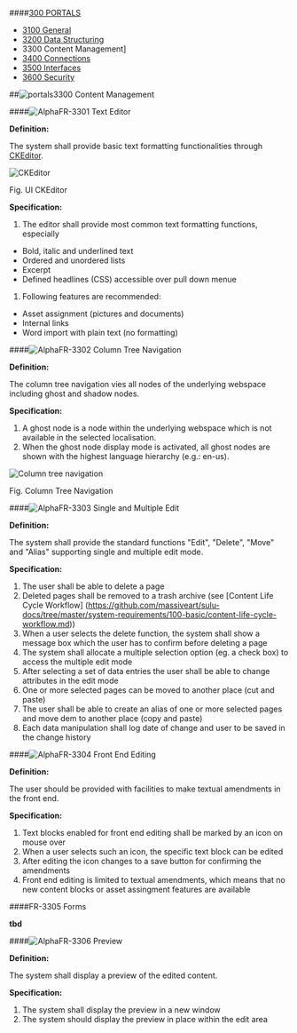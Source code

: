 ####[300 PORTALS](https://github.com/massiveart/sulu-docs/tree/master/system-requirements/300-portals "300 PORTALS")

* [3100 General](https://github.com/massiveart/sulu-docs/tree/master/system-requirements/300-portals/3100_general.md "3100 General")
* [3200 Data Structuring](https://github.com/massiveart/sulu-docs/tree/master/system-requirements/300-portals/3200_data-structuring.md "3200 Data Structuring")
* 3300 Content Management]
* [3400 Connections](https://github.com/massiveart/sulu-docs/tree/master/system-requirements/300-portals/3400_connections.md "3400 Connections")
* [3500 Interfaces](https://github.com/massiveart/sulu-docs/tree/master/system-requirements/300-portals/3500_interfaces.md "3500 Interfaces")
* [3600 Security](https://github.com/massiveart/sulu-docs/tree/master/system-requirements/300-portals/3600_security.md "3600 Security")

##![portals](https://raw.github.com/massiveart/sulu-docs/master/system-requirements/images/portals.png)3300 Content Management

####![Alpha](https://raw.github.com/massiveart/sulu-docs/master/system-requirements/images/alpha.png)FR-3301 Text Editor

**Definition:**

The system shall provide basic text formatting functionalities through [CKEditor](http://ckeditor.com).

![CKEditor](https://raw.github.com/massiveart/sulu-docs/master/system-requirements/images/ckeditor.png)

Fig. UI CKEditor

**Specification:**

1. The editor shall provide most common text formatting functions, especially 
 * Bold, italic and underlined text
 * Ordered and unordered lists
 * Excerpt
 * Defined headlines (CSS) accessible over pull down menue
1. Following features are recommended:
 * Asset assignment (pictures and documents)
 * Internal links
 * Word import with plain text (no formatting)

####![Alpha](https://raw.github.com/massiveart/sulu-docs/master/system-requirements/images/alpha.png)FR-3302 Column Tree Navigation

**Definition:**

The column tree navigation vies all nodes of the underlying webspace including ghost and shadow nodes. 

**Specification:**

1. A ghost node is a node within the underlying webspace which is not available in the selected localisation.
2. When the ghost node display mode is activated, all ghost nodes are shown with the highest language hierarchy (e.g.: en-us).

![Column tree navigation](https://raw.github.com/massiveart/sulu-docs/master/system-requirements/images/column-tree.png)

Fig. Column Tree Navigation

####![Alpha](https://raw.github.com/massiveart/sulu-docs/master/system-requirements/images/alpha.png)FR-3303 Single and Multiple Edit

**Definition:**

The system shall provide the standard functions "Edit", "Delete", "Move" and "Alias" supporting single and multiple edit mode.

**Specification:**

1. The user shall be able to delete a page
1. Deleted pages shall be removed to a trash archive (see [Content Life Cycle Workflow] (https://github.com/massiveart/sulu-docs/tree/master/system-requirements/100-basic/content-life-cycle-workflow.md))
1. When a user selects the delete function, the system shall show a message box which the user has to confirm before deleting a page
1. The system shall allocate a multiple selection option (eg. a check box) to access the multiple edit mode
1. After selecting a set of data entries the user shall be able to change attributes in the edit mode
1. One or more selected pages can be moved to another place (cut and paste)
1. The user shall be able to create an alias of one or more selected pages and move dem to another place (copy and paste) 
1. Each data manipulation shall log date of change and user to be saved in the change history

####![Alpha](https://raw.github.com/massiveart/sulu-docs/master/system-requirements/images/alpha.png)FR-3304 Front End Editing

**Definition:**

The user should be provided with facilities to make textual amendments in the front end.

**Specification:**

1. Text blocks enabled for front end editing shall be marked by an icon on mouse over
1. When a user selects such an icon, the specific text block can be edited
1. After editing the icon changes to a save button for confirming the amendments
1. Front end editing is limited to textual amendments, which means that no new content blocks or asset assingment features are available

####FR-3305 Forms

**tbd**

####![Alpha](https://raw.github.com/massiveart/sulu-docs/master/system-requirements/images/alpha.png)FR-3306 Preview

**Definition:**

The system shall display a preview of the edited content.

**Specification:**

1. The system shall display the preview in a new window
1. The system should display the preview in place within the edit area

